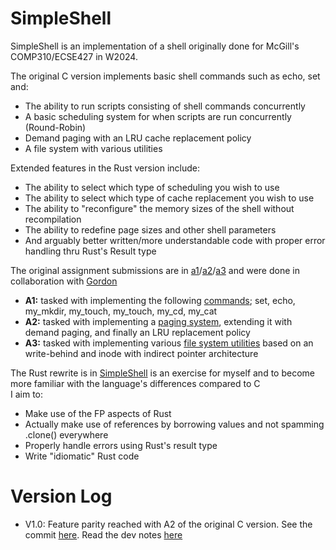 # SimpleShell
SimpleShell is an implementation of a shell originally done for McGill's COMP310/ECSE427 in W2024.

The original C version implements basic shell commands such as echo, set and:
- The ability to run scripts consisting of shell commands concurrently
- A basic scheduling system for when scripts are run concurrently (Round-Robin)
- Demand paging with an LRU cache replacement policy
- A file system with various utilities

Extended features in the Rust version include:
- The ability to select which type of scheduling you wish to use
- The ability to select which type of cache replacement you wish to use
- The ability to "reconfigure" the memory sizes of the shell without recompilation
- The ability to redefine page sizes and other shell parameters
- And arguably better written/more understandable code with proper error handling thru Rust's Result type

The original assignment submissions are in [a1](a1)/[a2](a2)/[a3](a3) and were done in collaboration with [Gordon](https://github.com/SoloUnity) 
- **A1:** tasked with implementing the following [commands](a1/interpreter.c); set, echo, my_mkdir, my_touch, my_touch, my_cd, my_cat 
- **A2:** tasked with implementing a [paging system](a2), extending it with demand paging, and finally an LRU replacement policy 
- **A3:** tasked with implementing various [file system utilities](a3/fs/fsutil2.c) based on an write-behind and inode with indirect pointer architecture 

The Rust rewrite is in [SimpleShell](SimpleShell) is an exercise for myself and to become more familiar with the language's differences compared to C <br>
I aim to: 
- Make use of the FP aspects of Rust
- Actually make use of references by borrowing values and not spamming .clone() everywhere
- Properly handle errors using Rust's result type
- Write "idiomatic" Rust code

# Version Log
- V1.0: Feature parity reached with A2 of the original C version. See the commit [here](https://github.com/raydatray/SimpleShell/commit/5e8b36c34539523b97ff9994600b354adef52331). Read the dev notes [here](SimpleShell/V1.md)
